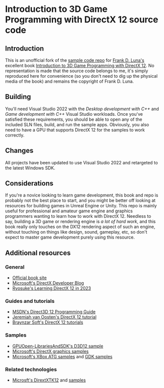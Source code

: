 # Introduction to 3D Game Programming with DirectX 12 source code

## Introduction

This is an unofficial fork of the [sample code repo]((https://github.com/d3dcoder/d3d12book)) for [Frank D. Luna's](http://www.d3dcoder.net/default.htm) excellent book [Introduction to 3D Game Programming with DirectX 12](http://www.d3dcoder.net/d3d12.htm). No representation is made that the source code belongs to me, it's simply reproduced here for convenience (so you don't need to dig up the physical media of the book) and remains the copyright of Frank D. Luna.

## Building

You'll need Visual Studio 2022 with the _Desktop development with C++_ and _Game development with C++_ Visual Studio workloads. Once you've satisfied these requirements, you should be able to open any of the included SLN files, build, and run the sample apps. Obviously, you also need to have a GPU that supports DirectX 12 for the samples to work correctly.

## Changes

All projects have been updated to use Visual Studio 2022 and retargeted to the latest Windows SDK.

## Considerations

If you're a novice looking to learn game development, this book and repo is probably not the best place to start, and you might be better off looking at resources for building games in Unreal Engine or Unity. This repo is mainly useful for professional and amateur game engine and graphics programmers wanting to learn how to work with DirectX 12. Needless to say, building a 3D game or rendering engine is _a lot of hard work_, and this book really only touches on the DX12 rendering aspect of such an engine, without touching on things like design, sound, gameplay, etc, so don't expect to master game development purely using this resource. 

## Additional resources

### General
* [Official book site](http://d3dcoder.net/default.htm)
* [Microsoft's DirectX Developer Blog](https://devblogs.microsoft.com/directx/)
* [Ryosuke's Learning DirectX 12 in 2023](https://whoisryosuke.com/blog/2023/learning-directx-12-in-2023/)

### Guides and tutorials
* [MSDN's Direct3D 12 Programming Guide](https://docs.microsoft.com/en-us/windows/win32/direct3d12/directx-12-programming-guide)
* [Jeremiah van Oosten's DirectX 12 tutorial](https://github.com/jpvanoosten/LearningDirectX12/tree/v0.0.1)
* [Braynzar Soft's DirectX 12 tutorials](https://www.braynzarsoft.net/viewtutorial/q16390-04-directx-12-braynzar-soft-tutorials)

### Samples
* [GPUOpen-LibrariesAndSDK's D3D12 sample](https://github.com/GPUOpen-LibrariesAndSDKs/HelloD3D12)
* [Microsoft's DirectX graphics samples](https://github.com/microsoft/DirectX-Graphics-Samples)
* [Microsoft's XBox ATG samples](https://github.com/microsoft/Xbox-ATG-Samples) and [GDK samples](https://github.com/microsoft/Xbox-GDK-Samples/)

### Related technologies

* [Microsft's DirextXTK12](https://github.com/Microsoft/DirectXTK12) and [samples](https://github.com/walbourn/directxtk-samples)
